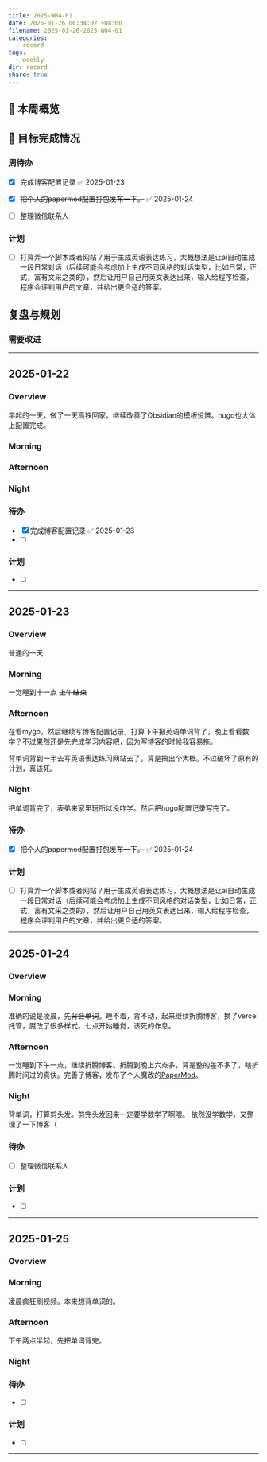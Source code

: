 ```yaml
---
title: 2025-W04-01
date: 2025-01-26 06:34:02 +08:00
filename: 2025-01-26-2025-W04-01
categories:
  - record
tags:
  - weekly
dir: record
share: true
---
```

## 📅 本周概览

## 🎯 目标完成情况
### 周待办
- [x] 完成博客配置记录 ✅ 2025-01-23
- [x] ~~把个人的papermod配置打包发布一下。~~ ✅ 2025-01-24
- [ ] 整理微信联系人


### 计划
- [ ] 打算弄一个脚本或者网站？用于生成英语表达练习，大概想法是让ai自动生成一段日常对话（后续可能会考虑加上生成不同风格的对话类型，比如日常，正式，富有文采之类的），然后让用户自己用英文表达出来，输入给程序检查，程序会评判用户的文章，并给出更合适的答案。


## 复盘与规划
### 需要改进


---
## 2025-01-22

### Overview
早起的一天，做了一天高铁回家。继续改善了Obsidian的模板设置。hugo也大体上配置完成。

### Morning

### Afternoon

### Night

### 待办
- [x] 完成博客配置记录 ✅ 2025-01-23
- [ ] 

### 计划
- [ ] 

---
## 2025-01-23

### Overview
普通的一天
### Morning
一觉睡到十一点 ~~上午结束~~
### Afternoon
在看mygo，然后继续写博客配置记录，打算下午把英语单词背了，晚上看看数学？不过果然还是先完成学习内容吧，因为写博客的时候我容易拖。

背单词背到一半去写英语表达练习网站去了，算是搞出个大概。不过破坏了原有的计划，真该死。
### Night
把单词背完了，表弟来家里玩所以没咋学。然后把hugo配置记录写完了。

### 待办
- [x] ~~把个人的papermod配置打包发布一下。~~ ✅ 2025-01-24

### 计划
- [ ] 打算弄一个脚本或者网站？用于生成英语表达练习，大概想法是让ai自动生成一段日常对话（后续可能会考虑加上生成不同风格的对话类型，比如日常，正式，富有文采之类的），然后让用户自己用英文表达出来，输入给程序检查，程序会评判用户的文章，并给出更合适的答案。

---
## 2025-01-24

### Overview

### Morning
准确的说是凌晨，先~~背会单词~~。睡不着，背不动，起来继续折腾博客，换了vercel托管，魔改了很多样式。七点开始睡觉，该死的作息。
### Afternoon
一觉睡到下午一点，继续折腾博客。折腾到晚上六点多，算是整的差不多了，瞎折腾时间过的真快。完善了博客，发布了个人魔改的[PaperMod](https://github.com/ForsakenDelusion/toc-PaperMod)。

### Night
背单词，打算剪头发。剪完头发回来一定要学数学了啊喂。
依然没学数学，又整理了一下博客（

### 待办
- [ ] 整理微信联系人

### 计划
- [ ] 

---
## 2025-01-25

### Overview

### Morning
凌晨疯狂刷视频。本来想背单词的。
### Afternoon
下午两点半起，先把单词背完。
### Night

### 待办
- [ ] 

### 计划
- [ ] 

---